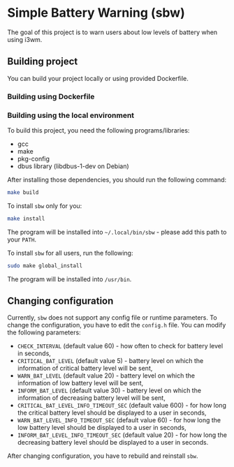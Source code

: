 # Simple Battery Warning (sbw)

The goal of this project is to warn users about low levels of battery when using i3wm.

## Building project

You can build your project locally or using provided Dockerfile.

### Building using Dockerfile

### Building using the local environment

To build this project, you need the following programs/libraries:

* gcc
* make
* pkg-config
* dbus library (libdbus-1-dev on Debian)

After installing those dependencies, you should run the following command:

```bash
make build
```

To install `sbw` only for you:

```bash
make install
```

The program will be installed into `~/.local/bin/sbw` - please add this path to your `PATH`.

To install `sbw` for all users, run the following:

```bash
sudo make global_install
```

The program will be installed into `/usr/bin`.

## Changing configuration

Currently, `sbw` does not support any config file or runtime parameters. To change the configuration, you
have to edit the `config.h` file. You can modify the following parameters:

* `CHECK_INTERVAL` (default value 60) - how often to check for battery level in seconds,
* `CRITICAL_BAT_LEVEL` (default value 5) - battery level on which the information of critical battery level will be sent,
* `WARN_BAT_LEVEL` (default value 20) - battery level on which the information of low battery level will be sent,
* `INFORM_BAT_LEVEL` (default value 30) - battery level on which the information of decreasing battery level will be sent,
* `CRITICAL_BAT_LEVEL_INFO_TIMEOUT_SEC` (default value 600) - for how long the critical battery level should be displayed to a user in seconds,
* `WARN_BAT_LEVEL_INFO_TIMEOUT_SEC` (default value 60) - for how long the low battery level should be displayed to a user in seconds,
* `INFORM_BAT_LEVEL_INFO_TIMEOUT_SEC` (default value 20) - for how long the decreasing battery level should be displayed to a user in seconds.

After changing configuration, you have to rebuild and reinstall `sbw`.
